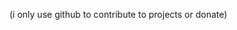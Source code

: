 (i only use github to contribute to projects or donate) 

<!---
Gabriel194150/Gabriel194150 is a ✨ special ✨ repository because its `README.md` (this file) appears on your GitHub profile.
You can click the Preview link to take a look at your changes.
--->
